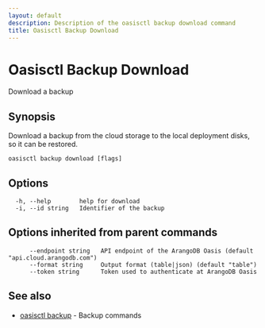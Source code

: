```yaml
---
layout: default
description: Description of the oasisctl backup download command
title: Oasisctl Backup Download
---
```

# Oasisctl Backup Download

Download a backup

## Synopsis

Download a backup from the cloud storage to the local deployment disks, so it can be restored.

```
oasisctl backup download [flags]
```

## Options

```
  -h, --help        help for download
  -i, --id string   Identifier of the backup
```

## Options inherited from parent commands

```
      --endpoint string   API endpoint of the ArangoDB Oasis (default "api.cloud.arangodb.com")
      --format string     Output format (table|json) (default "table")
      --token string      Token used to authenticate at ArangoDB Oasis
```

## See also

* [oasisctl backup](oasisctl-backup.html)	 - Backup commands


